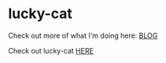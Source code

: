 # lucky-cat

Check out more of what I'm doing here: [BLOG](https://www.ronald-luo.com/100-websites/)

Check out lucky-cat [HERE](https://ronald-luo.github.io/lucky-cat/)
